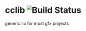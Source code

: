 # cclib ![Build Status](https://travis-ci.org/carcass82/cclib.svg?branch=master)

generic lib for most gfx projects
